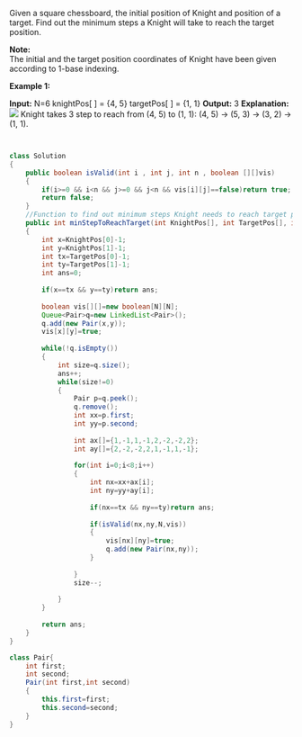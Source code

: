 Given a square chessboard, the initial position of Knight and position of a target. Find out the minimum steps a Knight will take to reach the target position.

**Note:**  
The initial and the target position coordinates of Knight have been given according to 1-base indexing.

**Example 1:**

**Input:**
N=6
knightPos[ ] = {4, 5}
targetPos[ ] = {1, 1}
**Output:**
3
**Explanation:**
![](https://media.geeksforgeeks.org/wp-content/uploads/KnightChess.jpg)
Knight takes 3 step to reach from 
(4, 5) to (1, 1):
(4, 5) -> (5, 3) -> (3, 2) -> (1, 1).

```java


class Solution
{
    public boolean isValid(int i , int j, int n , boolean [][]vis)
    {
        if(i>=0 && i<n && j>=0 && j<n && vis[i][j]==false)return true;
        return false;
    }
    //Function to find out minimum steps Knight needs to reach target position.
    public int minStepToReachTarget(int KnightPos[], int TargetPos[], int N)
    {
        int x=KnightPos[0]-1;
        int y=KnightPos[1]-1;
        int tx=TargetPos[0]-1;
        int ty=TargetPos[1]-1;
        int ans=0;
        
        if(x==tx && y==ty)return ans;
        
        boolean vis[][]=new boolean[N][N];
        Queue<Pair>q=new LinkedList<Pair>();
        q.add(new Pair(x,y));
        vis[x][y]=true;
        
        while(!q.isEmpty())
        {
            int size=q.size();
            ans++;
            while(size!=0)
            {
                Pair p=q.peek();
                q.remove();
                int xx=p.first;
                int yy=p.second;
                
                int ax[]={1,-1,1,-1,2,-2,-2,2};
                int ay[]={2,-2,-2,2,1,-1,1,-1};
                
                for(int i=0;i<8;i++)
                {
                    int nx=xx+ax[i];
                    int ny=yy+ay[i];
                    
                    if(nx==tx && ny==ty)return ans;
                    
                    if(isValid(nx,ny,N,vis))
                    {
                        vis[nx][ny]=true;
                        q.add(new Pair(nx,ny));
                    }
                    
                }
                size--;
                
            }
        }
        
        return ans;
    }
}

class Pair{
    int first;
    int second;
    Pair(int first,int second)
    {
        this.first=first;
        this.second=second;
    }
}
```